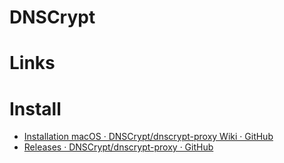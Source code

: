 # DNSCrypt

# Links


# Install

* [Installation macOS · DNSCrypt/dnscrypt-proxy Wiki · GitHub](https://github.com/DNSCrypt/dnscrypt-proxy/wiki/Installation-macOS)
* [Releases · DNSCrypt/dnscrypt-proxy · GitHub](https://github.com/DNSCrypt/dnscrypt-proxy/releases)


